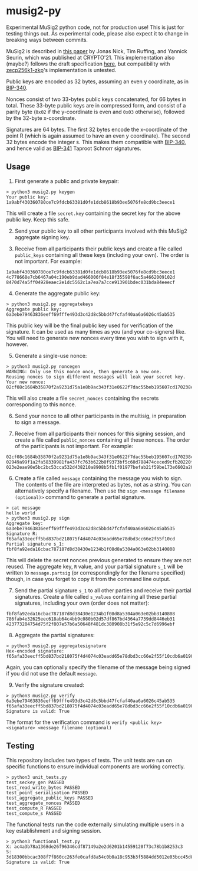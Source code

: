 # musig2-py
Experimental MuSig2 python code, not for production use! This is just for testing things out. As experimental code, please also expect it to change in breaking ways between commits.

MuSig2 is described in [this paper](https://eprint.iacr.org/2020/1261) by Jonas Nick, Tim Ruffing, and Yannick Seurin, which was published at CRYPTO'21. This implementation also (maybe?) follows the draft specification [here](https://github.com/ElementsProject/secp256k1-zkp/pull/157), but compatibility with [zecp256k1-zkp](https://github.com/ElementsProject/secp256k1-zkp)'s implementation is untested.

Public keys are encoded as 32 bytes, assuming an even y coordinate, as in [BIP-340](https://github.com/bitcoin/bips/blob/master/bip-0340.mediawiki).

Nonces consist of two 33-bytes public keys concatenated, for 66 bytes in total. These 33-byte public keys are in compressed form, and consist of a parity byte (`0x02` if the y-coordinate is even and `0x03` otherwise), followed by the 32-byte x-coordinate.

Signatures are 64 bytes. The first 32 bytes encode the x-coordinate of the point R (which is again assumed to have an even y coordinate). The second 32 bytes encode the integer s. This makes them compatible with [BIP-340](https://github.com/bitcoin/bips/blob/master/bip-0340.mediawiki), and hence valid as [BIP-341](https://github.com/bitcoin/bips/blob/master/bip-0341.mediawiki) Taproot Schnorr signatures.

## Usage

1. First generate a public and private keypair:

```
> python3 musig2.py keygen
Your public key:
1a9abf430360780ce7c9fdcb63381d0fe1dcb8618b93ee5076fe8cd9bc3eece1
```

This will create a file `secret.key` containing the secret key for the above public key. Keep this safe.

2. Send your public key to all other participants involved with this MuSig2 aggregate signing key.

3. Receive from all participants their public keys and create a file called `public_keys` containing all these keys (including your own). The order is not important. For example:

```
1a9abf430360780ce7c9fdcb63381d0fe1dcb8618b93ee5076fe8cd9bc3eece1
4c778668e7cb6467a04c190eb9dad466006f84e18f35598f6ac5a4662009102d
8470d74a5ff04928eaec2e1dc5562c1a7ea7a7cce913901bdec031bda84eeecf
```

4. Generate the aggregate public key:

```
> python3 musig2.py aggregatekeys
Aggregate public key:
6a3ebe79463836eeff69fffe493d3c42d8c5bbd47fcfaf40aa6a6026c45ab535
```

This public key will be the final public key used for verification of the signature. It can be used as many times as you (and your co-signers) like. You will need to generate new nonces every time you wish to sign with it, however.

5. Generate a single-use nonce:

```
> python3 musig2.py noncegen
WARNING: Only use this nonce once, then generate a new one.
Reusing nonces to sign different messages will leak your secret key.
Your new nonce:
02cf08c1684b35870f2a9231d75a1e8b9ac343f31e0622f7dac55beb195607cd170238cbaebcac547896d97bb7d2ca6af9b404e01c85652e5c1356161e13d651431b
```

This will also create a file `secret_nonces` containing the secrets corresponding to this nonce.

6. Send your nonce to all other participants in the multisig, in preparation to sign a message.

7. Receive from all participants their nonces for this signing session, and create a file called `public_nonces` containing all these nonces. The order of the participants is not important. For example:

```
02cf08c1684b35870f2a9231d75a1e8b9ac343f31e0622f7dac55beb195607cd170238cbaebcac547896d97bb7d2ca6af9b404e01c85652e5c1356161e13d651431b
02949a99f1a2fa58339981fa437fc763b622b0f9373bf5c60d788474ceced9cfb20220fd11a9d5fcb4a7a4b99c211b3b7e8e59ab9a764d3a0727f93b15d70482d7c8
023e2eae90e5bc2bc53cca532d438210a8908b5fb1f01977befab21f59be173e6602a209a7e4272b4606d6517338322f03a2a17b1f77d10f1ded8fec7d56dd337b1a
```

6. Create a file called `message` containing the message you wish to sign. The contents of the file are interpreted as bytes, not as a string. You can alternatively specify a filename. Then use the `sign <message filename (optional)>` command to generate a partial signature.

```
> cat message
hello world
> python3 musig2.py sign
Aggregate key:
6a3ebe79463836eeff69fffe493d3c42d8c5bbd47fcfaf40aa6a6026c45ab535
Signature R:
f65afa33eecff5bd837bd218075f4d4074c03eadd65e78dbd3cc66e2f55f10cd
Partial signature s_1:
fbf8fa92eda16cbac787187d8d38430e1234b1f08d8a5304a063e02bb3140808
```

This will delete the secret nonces previous generated to ensure they are not reused. The aggregate key, `R` value, and your partial signature `s_1` will be written to `message.partsig` (or correspondingly for the filename specified) though, in case you forget to copy it from the command line output.

7. Send the partial signature `s_1` to all other parties and receive their partial signatures. Create a file called `s_values` containing all these partial signatures, including your own (order does not matter):

```
fbf8fa92eda16cbac787187d8d38430e1234b1f08d8a5304a063e02bb3140808
786fab4e32625eec618ab64c4bb9c080b02d57df867bd4364a7739dd8446eb31
423773284754d75f2f807e57b6a50648f481dc380908b31f5e92c5c7d6996ebf
```

8. Aggregate the partial signatures:

```
> python3 musig2.py aggregatesignature
Hex-encoded signature: f65afa33eecff5bd837bd218075f4d4074c03eadd65e78dbd3cc66e2f55f10cdb6a019096758a30658924d218f9709d8fc3509216dc63a1e899b81443dbe20b7
```

Again, you can optionally specify the filename of the message being signed if you did not use the default `message`.

9. Verify the signature created:

```
> python3 musig2.py verify 6a3ebe79463836eeff69fffe493d3c42d8c5bbd47fcfaf40aa6a6026c45ab535 f65afa33eecff5bd837bd218075f4d4074c03eadd65e78dbd3cc66e2f55f10cdb6a019096758a30658924d218f9709d8fc3509216dc63a1e899b81443dbe20b7
Signature is valid: True
```

The format for the verification command is
`verify <public key> <signature> <message filename (optional)`

## Testing

This repository includes two types of tests. The unit tests are run on specific functions to ensure individual components are working correctly.
```
> python3 unit_tests.py
test_seckey_gen PASSED
test_read_write_bytes PASSED
test_point_serialisation PASSED
test_aggregate_public_keys PASSED
test_aggregate_nonces PASSED
test_compute_R PASSED
test_compute_s PASSED
```

The functional tests run the code externally simulating multiple users in a key establishment and signing session.
```
> python3 functional_test.py
X: ac4a3b78a1368de26f96346cdf87149a2e2d6201b14559120f73c78b1b8253c3
S: 3d18300bbcac308f7f860cc263fe0cafd8a54c0b0a18c953b3f5884dd5012e03bcc45d03cab195223bc6bf98f85f7a4ac33a29eb1d46faac172aec9649cfa678
Signature is valid: True
```
